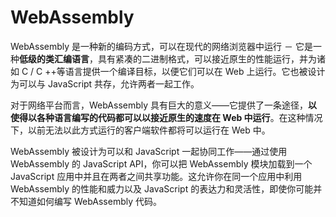 # WebAssembly

WebAssembly 是一种新的编码方式，可以在现代的网络浏览器中运行 － 它是一种**低级的类汇编语言**，具有紧凑的二进制格式，可以接近原生的性能运行，并为诸如 C / C ++等语言提供一个编译目标，以便它们可以在 Web 上运行。它也被设计为可以与 JavaScript 共存，允许两者一起工作。

对于网络平台而言，WebAssembly 具有巨大的意义——它提供了一条途径，**以使得以各种语言编写的代码都可以以接近原生的速度在 Web 中运行**。在这种情况下，以前无法以此方式运行的客户端软件都将可以运行在 Web 中。

WebAssembly 被设计为可以和 JavaScript 一起协同工作——通过使用 WebAssembly 的 JavaScript API，你可以把 WebAssembly 模块加载到一个 JavaScript 应用中并且在两者之间共享功能。这允许你在同一个应用中利用 WebAssembly 的性能和威力以及 JavaScript 的表达力和灵活性，即使你可能并不知道如何编写 WebAssembly 代码。
